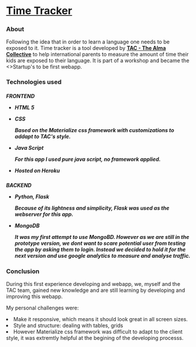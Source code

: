 <a href="https://tac-tt.herokuapp.com/"><h1>Time Tracker</h1></a>

<h3>About</h3>
<p>Following the idea that in order to learn a language one needs to be exposed to it.
  Time tracker is a tool developed by <a href="https://www.thealmacollective.com/"><b>TAC - The Alma Collective</b></a> to help international parents to measure the amount of time their kids are exposed to their language.
  It is part of a workshop and became the <>Startup's to be first</strong> webapp.</p>
  
 <h3>Technologies used</h3>
 <h5>FRONTEND
  <ul>
    <li>HTML 5</li>
    <p>
    <li>CSS</li>
    <p>Based on the Materialize css framework with customizations to addapt to TAC's style.</p>
    <li>Java Script</li>
    <p> For this app I used pure java script, no framework applied.</p>
   <li>Hosted on Heroku</li>
  </ul>
  <h5>BACKEND
    <ul>
      <li>Python, Flask</li>
      <p>Because of its lightness and simplicity, Flask was used as the webserver for this app.</p>
      <li>MongoDB</li>
      <p>It was my first attempt to use MongoBD. However as we are still in the prototype version, we dont want to scare potential user from testing the app by asking them to login. Instead we decided to hold it for the next version and use google analytics to measure and analyse traffic.</p>
    </ul>
      
 <h3>Conclusion</h3>
 <p> During this first experience developing and webapp, we, myself and the TAC team, gained new knowledge and are still learning by developing and improving this webapp.</p>
 <p>My personal challenges were:
  <li>Make it responsive, which means it should look great in all screen sizes.</li>
  <li>Style and structure: dealing with tables, grids </li>
  <li>However Materialize css framework was difficult to adapt to the client style, it was extremtly helpful at the begining of the developing processs.</li>
  </p> 
  
      
  
